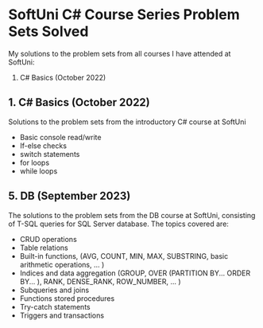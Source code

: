 # SoftUni C# Course Series Problem Sets Solved
 My solutions to the problem sets from all courses I have attended at SoftUni:  
 1. C# Basics (October 2022)  
 
## 1. C# Basics (October 2022)
  Solutions to the problem sets from the introductory C# course at SoftUni  
  - Basic console read/write  
  - If-else checks  
  - switch statements  
  - for loops
  - while loops  
    
## 5. DB (September 2023)
  The solutions to the problem sets from the DB course at SoftUni, consisting of T-SQL queries for SQL Server database. The topics covered are:  
  - CRUD operations  
  - Table relations  
  - Built-in functions,  (AVG, COUNT, MIN, MAX, SUBSTRING, basic arithmetic operations, ... )  
  - Indices and data aggregation (GROUP, OVER (PARTITION BY... ORDER BY... ), RANK, DENSE_RANK, ROW_NUMBER, ... )  
  - Subqueries and joins  
  - Functions stored procedures  
  - Try-catch statements  
  - Triggers and transactions  
